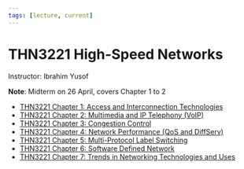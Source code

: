```yaml
---
tags: [lecture, current]
---
```


# THN3221 High-Speed Networks

Instructor: Ibrahim Yusof

**Note**: Midterm on 26 April, covers Chapter 1 to 2

- [THN3221 Chapter 1: Access and Interconnection Technologies](202303272000.md)
- [THN3221 Chapter 2: Multimedia and IP Telephony (VoIP)](202304092134.md)
- [THN3221 Chapter 3: Congestion Control](202304262157.md)
- [THN3221 Chapter 4: Network Performance (QoS and DiffServ)](202304111933.md)
- [THN3221 Chapter 5: Multi-Protocol Label Switching](202304261230.md)
- [THN3221 Chapter 6: Software Defined Network](202305151915.md)
- [THN3221 Chapter 7: Trends in Networking Technologies and Uses](202305311428.md)
